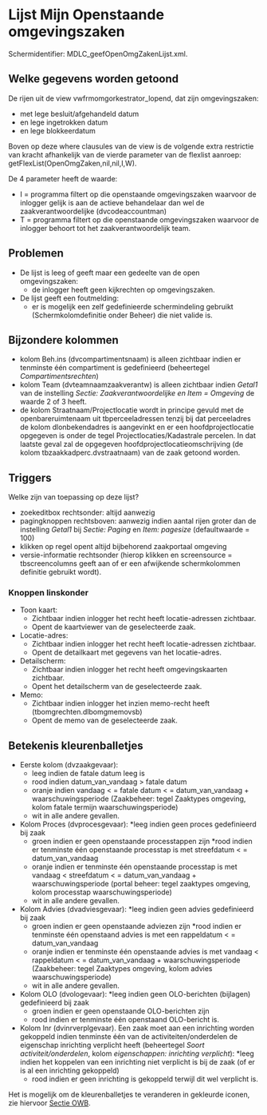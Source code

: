 # Lijst Mijn Openstaande omgevingszaken

Schermidentifier: MDLC_geefOpenOmgZakenLijst.xml.

## Welke gegevens worden getoond

De rijen uit de view vwfrmomgorkestrator_lopend, dat zijn omgevingszaken:

- met lege besluit/afgehandeld datum
- en lege ingetrokken datum
- en lege blokkeerdatum

Boven op deze where clausules van de view is de volgende extra restrictie van kracht afhankelijk van de vierde parameter van de flexlist aanroep: getFlexList(OpenOmgZaken,nil,nil,I,W).

De 4 parameter heeft de waarde:

- I = programma filtert op die openstaande omgevingszaken waarvoor de inlogger gelijk is aan de actieve behandelaar dan wel de zaakverantwoordelijke (dvcodeaccountman)
- T = programma filtert op die openstaande omgevingszaken waarvoor de inlogger behoort tot het zaakverantwoordelijk team.

## Problemen

- De lijst is leeg of geeft maar een gedeelte van de open omgevingszaken:
  - de inlogger heeft geen kijkrechten op omgevingszaken.
- De lijst geeft een foutmelding:
  - er is mogelijk een zelf gedefinieerde schermindeling gebruikt (Schermkolomdefinitie onder Beheer) die niet valide is.

## Bijzondere kolommen

- kolom Beh.ins (dvcompartimentsnaam) is alleen zichtbaar indien er tenminste één compartiment is gedefinieerd (beheertegel _Compartimentsrechten_)
- kolom Team (dvteamnaamzaakverantw) is alleen zichtbaar indien _Getal1_ van de instelling _Sectie: Zaakverantwoordelijke en Item = Omgeving_ de waarde 2 of 3 heeft.
- de kolom Straatnaam/Projectlocatie wordt in principe gevuld met de openbareruimtenaam uit tbperceeladressen tenzij bij dat perceeladres de kolom dlonbekendadres is aangevinkt en er een hoofdprojectlocatie opgegeven is onder de tegel Projectlocaties/Kadastrale percelen. In dat laatste geval zal de opgegeven hoofdprojectlocatieomschrijving (de kolom tbzaakkadperc.dvstraatnaam) van de zaak getoond worden.

## Triggers

Welke zijn van toepassing op deze lijst?

- zoekeditbox rechtsonder: altijd aanwezig
- pagingknoppen rechtsboven: aanwezig indien aantal rijen groter dan de instelling _Getal1_ bij _Sectie: Paging_ en _Item: pagesize_ (defaultwaarde = 100)
- klikken op regel opent altijd bijbehorend zaakportaal omgeving
- versie-informatie rechtsonder (hierop klikken en screensource = tbscreencolumns geeft aan of er een afwijkende schermkolommen definitie gebruikt wordt).

### Knoppen linskonder

- Toon kaart:
  - Zichtbaar indien inlogger het recht heeft locatie-adressen zichtbaar.
  - Opent de kaartviewer van de geselecteerde zaak.
- Locatie-adres:
  - Zichtbaar indien inlogger het recht heeft locatie-adressen zichtbaar.
  - Opent de detailkaart met gegevens van het locatie-adres.
- Detailscherm:
  - Zichtbaar indien inlogger het recht heeft omgevingskaarten zichtbaar.
  - Opent het detailscherm van de geselecteerde zaak.
- Memo:
  - Zichtbaar indien inlogger het inzien memo-recht heeft (tbomgrechten.dlbomgmemovsb)
  - Opent de memo van de geselecteerde zaak.

## Betekenis kleurenballetjes

- Eerste kolom (dvzaakgevaar):
  - leeg indien de fatale datum leeg is
  - rood indien datum_van_vandaag > fatale datum
  - oranje indien vandaag < = fatale datum < = datum_van_vandaag + waarschuwingsperiode (Zaakbeheer: tegel Zaaktypes omgeving, kolom fatale termijn waarschuwingsperiode)
  - wit in alle andere gevallen.
- Kolom Proces (dvprocesgevaar):
  \*leeg indien geen proces gedefinieerd bij zaak
  - groen indien er geen openstaande processtappen zijn
    \*rood indien er tenminste één openstaande processtap is met streefdatum < = datum_van_vandaag
  - oranje indien er tenminste één openstaande processtap is met vandaag < streefdatum < = datum_van_vandaag + waarschuwingsperiode (portal beheer: tegel zaaktypes omgeving, kolom processtap waarschuwingsperiode)
  - wit in alle andere gevallen.
- Kolom Advies (dvadviesgevaar):
  \*leeg indien geen advies gedefinieerd bij zaak
  - groen indien er geen openstaande adviezen zijn
    \*rood indien er tenminste één openstaand advies is met een rappeldatum < = datum_van_vandaag
  - oranje indien er tenminste één openstaande advies is met vandaag < rappeldatum < = datum_van_vandaag + waarschuwingsperiode (Zaakbeheer: tegel Zaaktypes omgeving, kolom advies waarschuwingsperiode)
  - wit in alle andere gevallen.
- Kolom OLO (dvologevaar):
  \*leeg indien geen OLO-berichten (bijlagen) gedefinieerd bij zaak
  - groen indien er geen openstaande OLO-berichten zijn
  - rood indien er tenminste één openstaand OLO-bericht is.
- Kolom Inr (dvinrverplgevaar). Een zaak moet aan een inrichting worden gekoppeld indien tenminste één van de activiteiten/onderdelen de eigenschap inrichting verplicht heeft (beheertegel _Soort activiteit/onderdelen_, kolom _eigenschappen: inrichting verplicht_):
  \*leeg indien het koppelen van een inrichting niet verplicht is bij de zaak (of er is al een inrichting gekoppeld)
  - rood indien er geen inrichting is gekoppeld terwijl dit wel verplicht is.

Het is mogelijk om de kleurenballetjes te veranderen in gekleurde iconen, zie hiervoor [Sectie OWB](/instellen_inrichten/configuratie/sectie_owb.md).

